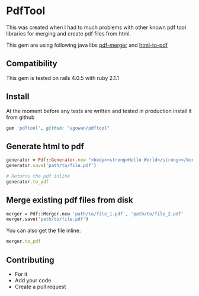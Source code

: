# PdfTool
This was created when I had to much problems with other known pdf tool libraries for merging and create pdf files from html.

This gem are using following java libs [pdf-merger](https://github.com/Agowan/pdf-merger) and [html-to-pdf](https://github.com/Agowan/html-to-pdf)

## Compatibility
This gem is tested on rails 4.0.5 with ruby 2.1.1

## Install
At the moment before any tests are written and tested in production install it from github
```ruby
gem 'pdftool', github: "agowan/pdftool"
```


## Generate html to pdf

```ruby
generator = Pdf::Generator.new "<body><strong>Hello World</strong></body>"
generator.save('path/to/file.pdf')
```

```ruby
# Returns the pdf inline
generator.to_pdf
```

## Merge existing pdf files from disk

```bash
merger = Pdf::Merger.new 'path/to/file_1.pdf', 'path/to/file_2.pdf'
merger.save('path/to/file.pdf')
```
You can also get the file inline.
```ruby
merger.to_pdf
```

## Contributing

- For it
- Add your code
- Create a pull request